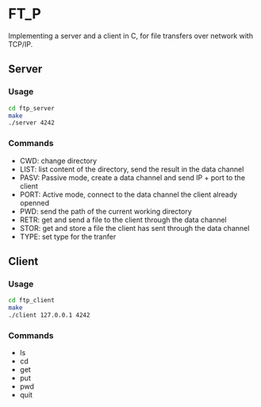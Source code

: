 # FT_P
Implementing a server and a client in C, for file transfers over network with TCP/IP.

## Server

### Usage
```bash
cd ftp_server
make
./server 4242
```

### Commands
- CWD: change directory
- LIST: list content of the directory, send the result in the data channel
- PASV: Passive mode, create a data channel and send IP + port to the client
- PORT: Active mode, connect to the data channel the client already openned
- PWD: send the path of the current working directory
- RETR: get and send a file to the client through the data channel
- STOR: get and store a file the client has sent through the data channel
- TYPE: set type for the tranfer

## Client

### Usage
```bash
cd ftp_client
make
./client 127.0.0.1 4242
```

### Commands
- ls
- cd
- get
- put
- pwd
- quit
